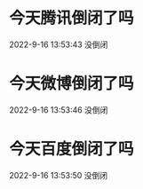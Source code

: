 # 今天腾讯倒闭了吗

2022-9-16 13:53:43 没倒闭

# 今天微博倒闭了吗

2022-9-16 13:53:46 没倒闭

# 今天百度倒闭了吗

2022-9-16 13:53:50 没倒闭

